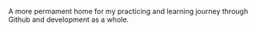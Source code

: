 A more permament home for my practicing and learning journey through Github and development as a whole. 

